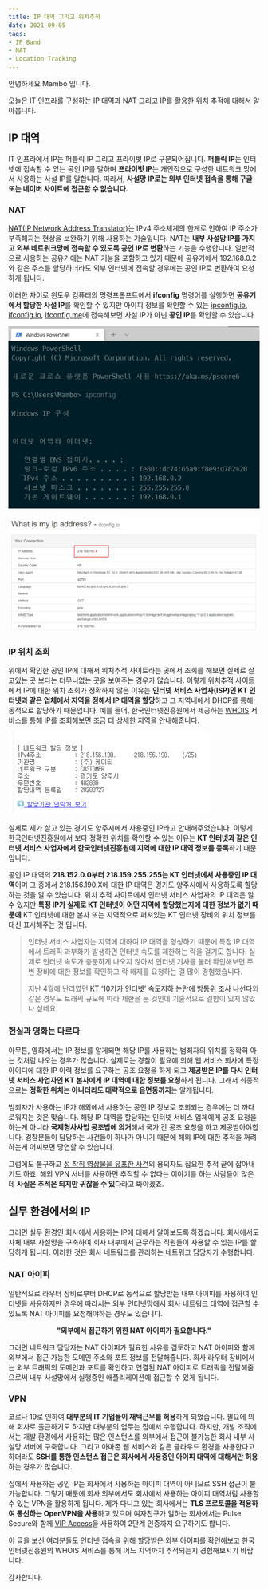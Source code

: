 ```yaml
---
title: IP 대역 그리고 위치추적
date: 2021-09-05
tags:
- IP Band
- NAT
- Location Tracking
---
```


안녕하세요 Mambo 입니다.

오늘은 IT 인프라를 구성하는 IP 대역과 NAT 그리고 IP를 활용한 위치 추적에 대해서 알아봅니다. 

## IP 대역
IT 인프라에서 IP는 퍼블릭 IP 그리고 프라이빗 IP로 구분되어집니다. **퍼블릭 IP**는 인터넷에 접속할 수 있는 공인 IP를 말하며 **프라이빗 IP**는 개인적으로 구성한 네트워크 망에서 사용하는 사설 IP를 말합니다. 따라서, **사설망 IP로는 외부 인터넷 접속을 통해 구글 또는 네이버 사이트에 접근할 수 없습니다.**

### NAT
[NAT(IP Network Address Translator)](https://datatracker.ietf.org/doc/html/rfc1631)는 IPv4 주소체계의 한계로 인하여 IP 주소가 부족해지는 현상을 보완하기 위해 사용하는 기술입니다. NAT는 **내부 사설망 IP를 가지고 외부 네트워크망에 접속할 수 있도록 공인 IP로 변환**하는 기능을 수행합니다. 일반적으로 사용하는 공유기에는 NAT 기능을 포함하고 있기 때문에 공유기에서 192.168.0.2와 같은 주소를 할당하더라도 외부 인터넷에 접속할 경우에는 공인 IP로 변환하여 요청하게 됩니다.

이러한 차이로 윈도우 컴퓨터의 명령프롬프트에서 **ifconfig** 명령어를 실행하면 **공유기에서 할당한 사설 IP**를 확인할 수 있지만 아이피 정보를 확인할 수 있는 [ipconfig.io](https://ipconfig.io/), [ifconfig.io](https://ifconfig.io/), [ifconfig.me](https://ifconfig.me/)에 접속해보면 사설 IP가 아닌 **공인 IP**를 확인할 수 있습니다.

![내부 아이피 조회](/images/posts/ip-band-and-location-tracking/ipconfig-01.png)

![외부 아이피 조회](/images/posts/ip-band-and-location-tracking/ipconfig-02.png)

### IP 위치 조회
위에서 확인한 공인 IP에 대해서 위치추적 사이트라는 곳에서 조회를 해보면 실제로 살고있는 곳 보다는 터무니없는 곳을 보여주는 경우가 많습니다. 이렇게 위치추적 사이트에서 IP에 대한 위치 조회가 정확하지 않은 이유는 **인터넷 서비스 사업자(ISP)인 KT 인터넷과 같은 업체에서 지역을 정해서 IP 대역을 할당**하고 그 지역내에서 DHCP를 통해 동적으로 할당하기 때문입니다. 예를 들어, 한국인터넷진흥원에서 제공하는 [WHOIS](https://xn--c79as89aj0e29b77z.xn--3e0b707e/) 서비스를 통해 IP를 조회해보면 조금 더 상세한 지역을 안내해줍니다.

![WHOIS 조회](/images/posts/ip-band-and-location-tracking/ipconfig-03.png)

실제로 제가 살고 있는 경기도 양주시에서 사용중인 IP라고 안내해주었습니다. 이렇게 한국인터넷진흥원에서 보다 정확한 위치를 확인할 수 있는 이유는 **KT 인터넷과 같은 인터넷 서비스 사업자에서 한국인터넷진흥원에 지역에 대한 IP 대역 정보를 등록**하기 때문입니다.

공인 IP 대역의 **218.152.0.0부터 218.159.255.255는 KT 인터넷에서 사용중인 IP 대역**이며 그 중에서 218.156.190.X에 대한 IP 대역은 경기도 양주시에서 사용하도록 할당하는 것을 알 수 있습니다. 위치 추적 사이트에서 인터넷 서비스 사업자의 IP 대역은 알 수 있지만 **특정 IP가 실제로 KT 인터넷이 어떤 지역에 할당했는지에 대한 정보가 없기 때문에** KT 인터넷에 대한 본사 또는 지역적으로 퍼져있는 KT 인터넷 장비의 위치 정보를 대신 표시해주는 것 입니다.

> 인터넷 서비스 사업자는 지역에 대하여 IP 대역을 형성하기 때문에 특정 IP 대역에서 트래픽 과부화가 발생하면 인터넷 속도를 제한하는 락을 걸기도 합니다. 실제로 인터넷 속도가 충분하게 나오지 않아서 인터넷 기사를 불러 확인해보면 주변 장비에 대한 정보를 확인하고 락 해제를 요청하는 걸 많이 경험했습니다.
> 
> 지난 4월에 난리였던 [KT ‘10기가 인터넷’ 속도저하 논란에 방통위 조사 나선다](https://www.seoul.co.kr/news/newsView.php?id=20210420500154)와 같은 경우도 트래픽 규모에 따라 제한을 둔 것인데 기술적으로 결함이 있지 않았나 싶네요.

### 현실과 영화는 다르다
아무튼, 영화에서는 IP 정보를 알게되면 해당 IP를 사용하는 범죄자의 위치를 정확히 아는 것처럼 나오는 경우가 많습니다. 실제로는 경찰이 필요에 의해 웹 서비스 회사에 특정 아이디에 대한 IP 이력 정보를 요구하는 공조 요청을 하게 되고 **제공받은 IP를 다시 인터넷 서비스 사업자인 KT 본사에게 IP 대역에 대한 정보를 요청**하게 됩니다. 그래서 최종적으로는 **정확한 위치는 아니더라도 대략적으로 읍면동까지**는 알게됩니다.

범죄자가 사용하는 IP가 해외에서 사용하는 공인 IP 정보로 조회되는 경우에는 더 까다로워지는 것은 맞습니다. 해당 IP 대역을 할당하는 인터넷 서비스 업체에게 공조 요청을 하는게 아니라 **국제형사사법 공조법에 의거**해서 국가 간 공조 요청을 하고 제공받아야합니다. 경찰분들이 담당하는 사건들이 하나가 아니기 때문에 해외 IP에 대한 추적을 꺼려하는게 어찌보면 당연할 수 있습니다. 

그럼에도 불구하고 [성 착취 영상물을 유포한 사건](https://www.youtube.com/watch?v=aWqK1b5w9Yo)의 용의자도 집요한 추적 끝에 잡아내기도 하죠. 해외 VPN 서버를 사용하면 추적할 수 없다는 이야기를 하는 사람들이 많은데 **사실은 추적은 되지만 귀찮을 수 있다**라고 봐야겠죠.

## 실무 환경에서의 IP
그러면 실무 환경인 회사에서 사용하는 IP에 대해서 알아보도록 하겠습니다. 회사에서도 자체 내부 사설망을 구축하여 회사 내부에서 근무하는 직원들이 사용할 수 있는 IP를 할당하게 됩니다. 이러한 것은 회사 네트워크를 관리하는 네트워크 담당자가 수행합니다. 

### NAT 아이피
일반적으로 라우터 장비로부터 DHCP로 동적으로 할당받는 내부 아이피를 사용하여 인터넷을 사용하지만 경우에 따라서는 외부 인터넷망에서 회사 네트워크 대역에 접근할 수 있도록 NAT 아이피를 요청해야하는 경우도 있습니다.

<p style="text-align:center; font-weight:bold;">"외부에서 접근하기 위한 NAT 아이피가 필요합니다."</p>

그러면 네트워크 담당자는 NAT 아이피가 필요한 사유를 검토하고 NAT 아이피와 함께 외부에서 접근 가능한 도메인 주소와 포트 정보를 전달해줍니다. 회사 라우터 장비에서는 외부 트래픽의 도메인과 포트를 확인하고 연결된 NAT 아이피로 트래픽을 전달해줌으로써 내부 사설망에서 실행중인 애플리케이션에 접근할 수 있게 됩니다.

### VPN
코로나 19로 인하여 **대부분의 IT 기업들이 재택근무를 허용**하게 되었습니다. 필요에 의해 회사로 출근하기도 하지만 대부분의 업무는 집에서 수행합니다. 하지만, 개발 조직에서는 개발 환경에서 사용하는 많은 인스턴스를 외부에서 접근이 불가능한 회사 내부 사설망 서버에 구축합니다. 그리고 아마존 웹 서비스와 같은 클라우드 환경을 사용한다고 하더라도 **SSH를 통한 인스턴스 접근은 회사에서 사용중인 아이피 대역에 대해서만 허용**하는 경우가 많습니다.

집에서 사용하는 공인 IP는 회사에서 사용하는 아이피 대역이 아니므로 SSH 접근이 불가능합니다. 그렇기 때문에 회사 외부에서도 회사에서 사용하는 아이피 대역처럼 사용할 수 있는 VPN을 활용하게 됩니다. 제가 다니고 있는 회사에서는 **TLS 프로토콜을 적용하여 통신하는 OpenVPN을 사용**하고 있으며 여자친구가 일하는 회사에서는 Pulse Secure와 함께 [VIP Access](https://vip.symantec.com/)을 사용하여 2단계 인증까지 요구하기도 합니다.

이 글을 보신 여러분들도 인터넷 접속을 위해 할당받은 외부 아이피를 확인해보고 한국인터넷진흥원의 WHOIS 서비스를 통해 어느 지역까지 추적되는지 경험해보시기 바랍니다.

감사합니다.